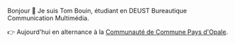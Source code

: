 Bonjour 👋
Je suis Tom Bouin, étudiant en DEUST Bureautique Communication Multimédia.

👉 Aujourd'hui en alternance à la [Communauté de Commune Pays d'Opale](https://paysdopale.fr).
